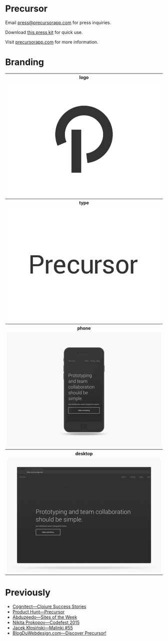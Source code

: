 Precursor
===

Email [press@precursorapp.com](mailto:press@precursorapp.com) for press inquiries.

Download [this press kit](/PrecursorApp/press/archive/master.zip) for quick use.

Visit [precursorapp.com](https://precursorapp.com/home) for more information.

Branding
===
<table>
  <tr>
    <th>logo</th>
  </tr>
  <tr>
    <td>
      <a href="logo">
        <img src="logo/black.png"/>
      </a>
    </td>
  </tr>
  <tr>
    <th>type</th>
  </tr>
  <tr>
    <td>
      <a href="type">
        <img src="type/black.png"/>
      </a>
    </td>
  </tr>
  <tr>
    <th>phone</th>
  </tr>
  <tr>
    <td>
      <a href="phone">
        <img src="phone/home.png"/>
      </a>
    </td>
  </tr>
  <tr>
    <th>desktop</th>
  </tr>
  <tr>
    <td>
      <a href="desktop">
        <img src="desktop/home.png"/>
      </a>
    </td>
  </tr>
</table>

Previously
===
- [Cognitect—Clojure Success Stories](http://cognitect.com/clojure)
- [Product Hunt—Precursor](http://www.producthunt.com/posts/precursor)
- [Abduzeedo—Sites of the Week](http://abduzeedo.com/sites-week-exposure-theme-giveaway-themefuse)
- [Nikita Prokopov—Codefest 2015](http://tonsky.me/talks/2015-codefest/)
- [Jacek Kłosiński—Malinki #55](http://klosinski.net/malinki-55/)
- [BlogDuWebdesign.com—Discover Precursor!](http://www.blogduwebdesign.com/service-web/outil-prototype-collaboration-precursor/1717)
